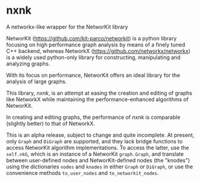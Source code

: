 # nxnk
A networkx-like wrapper for the NetworKit library

NetworKit (https://github.com/kit-parco/networkit) is a python library focusing on high performance graph analysis by means of a finely tuned C++ backend, whereas NetworkX (https://github.com/networkx/networkx) is a widely used python-only library for constructing, manipulating and analyzing graphs.

With its focus on performance, NetworKit offers an ideal library for the analysis of large graphs.

This library, *nxnk*, is an attempt at easing the creation and editing of graphs like NetworkX while maintaining the performance-enhanced algorithms of NetworKit.

In creating and editing graphs, the performance of *nxnk* is comparable (slightly better) to that of NetworkX.

This is an alpha release, subject to change and quite incomplete. At present, only ```Graph``` and ```DiGraph``` are supported, and they lack bridge functions to access NetworKit algorithm implementations. To access the latter, use the ```self.nkG```, which is an instance of a NetworKit ```graph.Graph```, and translate between user-defined nodes and NetworKit-defined nodes (the "knodes") using the dictionaries ```nodes``` and ```knodes``` in either ```Graph``` or ```DiGraph```, or use the convenience methods ```to_user_nodes``` and ```to_networkit_nodes```.
